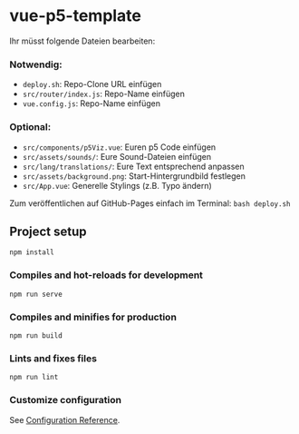 # vue-p5-template

Ihr müsst folgende Dateien bearbeiten:

### Notwendig:
* `deploy.sh`: Repo-Clone URL einfügen  
* `src/router/index.js`: Repo-Name einfügen  
* `vue.config.js`: Repo-Name einfügen

### Optional:
* `src/components/p5Viz.vue`: Euren p5 Code einfügen  
* `src/assets/sounds/`: Eure Sound-Dateien einfügen  
* `src/lang/translations/`: Eure Text entsprechend anpassen  
* `src/assets/background.png`: Start-Hintergrundbild festlegen  
* `src/App.vue`: Generelle Stylings (z.B. Typo ändern)  

Zum veröffentlichen auf GitHub-Pages einfach im Terminal: `bash deploy.sh`

## Project setup
```
npm install
```

### Compiles and hot-reloads for development
```
npm run serve
```

### Compiles and minifies for production
```
npm run build
```

### Lints and fixes files
```
npm run lint
```

### Customize configuration
See [Configuration Reference](https://cli.vuejs.org/config/).
